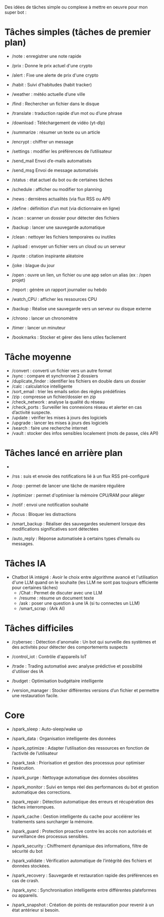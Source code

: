 Des idées de tâches simple ou complexe à mettre en oeuvre pour mon super bot :

# Tâches simples (tâches de premier plan)

- /note : enregistrer une note rapide
- /prix : Donne le prix actuel d'une crypto
- /alert : Fixe une alerte de prix d'une crypto
- /habit : Suivi d’habitudes (habit tracker)
- /weather : météo actuelle d’une ville
- /find : Rechercher un fichier dans le disque
- /translate : traduction rapide d’un mot ou d’une phrase
- /download : Téléchargement de vidéo (yt-dlp)
- /summarize : résumer un texte ou un article
- /encrypt : chiffrer un message
- /settings : modifier les préférences de l’utilisateur
- /send_mail Envoi d’e-mails automatisés
- /send_msg Envoi de message automatisés
- /status : état actuel du bot ou de certaines tâches
- /schedule : afficher ou modifier ton planning
- /news : dernières actualités (via flux RSS ou API)
- /define : définition d’un mot (via dictionnaire en ligne)
- /scan : scanner un dossier pour détecter des fichiers
- /backup : lancer une sauvegarde automatique
- /clean : nettoyer les fichiers temporaires ou inutiles
- /upload : envoyer un fichier vers un cloud ou un serveur
- /quote : citation inspirante aléatoire
- /joke : blague du jour

- /open : ouvre un lien, un fichier ou une app selon un alias (ex : /open projet)
- /report : génère un rapport journalier ou hebdo
- /watch_CPU : afficher les ressources CPU
- /backup : Réalise une sauvegarde vers un serveur ou disque externe
- /chrono : lancer un chronomètre
- /timer : lancer un minuteur
- /bookmarks : Stocker et gérer des liens utiles facilement


# Tâche moyenne
- /convert : converti un fichier vers un autre format
- /sync : compare et synchronise 2 dossiers
- /duplicate_finder : identifier les fichiers en double dans un dossier
- /calc : calculatrice intelligente
- /sort_email : trier les emails selon des règles prédéfinies
- /zip : compresse un fichier/dossier en zip
- /check_network : analyse la qualité du réseau
- /check_ports : Surveiller les connexions réseau et alerter en cas d’activité suspecte.
- /update : vérifier les mises à jours des logiciels
- /upgrade : lancer les mises à jours des logiciels
- /search : faire une recherche internet
- /vault : stocker des infos sensibles localement (mots de passe, clés API)

# Tâches lancé en arrière plan
- 

- /rss : suis et envoie des notifications lié à un flux RSS pré-configuré
- /loop : permet de lancer une tâche de manière régulière
- /optimizer : permet d'optimiser la mémoire CPU/RAM pour alléger
- /notif : envoi une notification souhaité
- /focus : Bloquer les distractions
- /smart_backup : Réaliser des sauvegardes seulement lorsque des modifications significatives sont détectées
- /auto_reply : Réponse automatisée à certains types d’emails ou messages.

# Tâches IA
- Chatbot IA intégré : Avoir le choix entre algorithme avancé et l'utilisation d'une LLM quand on le souhaite (les LLM ne sont pas toujours efficiente pour certaines tâches)
    - /Chat : Permet de discuter avec une LLM
    - /resume : résume un document texte
    - /ask : poser une question à une IA (si tu connectes un LLM)
    - /smart_scrap : (Ark AI)

# Tâches difficiles

- /cybersec : Détection d'anomalie : Un bot qui surveille des systèmes et des activités pour détecter des comportements suspects

- /control_iot : Contrôle d'appareils IoT

- /trade : Trading automatisé avec analyse prédictive et possibilité d'utiliser des IA

- /budget : Optimisation budgétaire intelligente

- /version_manager : Stocker différentes versions d’un fichier et permettre une restauration facile.

# Core

- /spark_sleep : Auto-sleep/wake up
- /spark_data : Organisation intelligente des données
- /spark_optimize : Adapter l’utilisation des ressources en fonction de l’activité de l’utilisateur
- /spark_task : Priorisation et gestion des processus pour optimiser l’exécution.
- /spark_purge : Nettoyage automatique des données obsolètes
- /spark_monitor : Suivi en temps réel des performances du bot et gestion automatique des corrections.
- /spark_repair : Détection automatique des erreurs et récupération des tâches interrompues.
- /spark_cache : Gestion intelligente du cache pour accélérer les traitements sans surcharger la mémoire.

- /spark_guard : Protection proactive contre les accès non autorisés et surveillance des processus sensibles.
- /spark_security : Chiffrement dynamique des informations, filtre de sécurité du bot

- /spark_validate : Vérification automatique de l’intégrité des fichiers et données stockées.
- /spark_recovery : Sauvegarde et restauration rapide des préférences en cas de crash.
- /spark_sync : Synchronisation intelligente entre différentes plateformes ou appareils.
- /spark_snapshot : Création de points de restauration pour revenir à un état antérieur si besoin.
